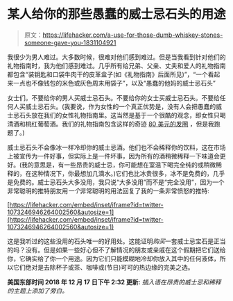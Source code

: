 # 某人给你的那些愚蠢的威士忌石头的用途

> 原文：<https://lifehacker.com/a-use-for-those-dumb-whiskey-stones-someone-gave-you-1831104921>

我很少为男人难过。大多数时候，很难对他们感到难过。但是当我看到针对他们的礼物指南时，我为他们感到难过。几乎所有给兄弟、父亲、丈夫和爱人的礼物指南都包含“装钥匙和口袋牛肉干的皮革盒子(如《礼物指南》后面所见)”，“一个看起来一点也不像钱包的米色或灰色周末用袋子”，以及“愚蠢的他妈的威士忌石头”



女士们。不要给你的男人买威士忌石头。不要给你的女士买威士忌石头。不要给任何人买威士忌石头。(我要说，作为女性的一个真正优势是，没有人会把愚蠢的威士忌石头放在我们的女性礼物指南里。这当然是基于一个很酷的观念，即女性只喝清酒和桃红葡萄酒。我们的礼物指南包含这样的奇迹 [80 美元的发圈](https://cupcakesandcashmere.com/series-stories/gift-guide-for-the-friend-who-knows-the-it-thing-before-everyone-else-does) ，但是我跑题了。)

威士忌石头不会像冰一样冷却你的威士忌酒。他们也不会稀释你的饮料，这在市场上被宣传为一件好事，但实际上是一件坏事，因为所有的酒稍微稀释一下味道会更好。(我的意思是，有一些昂贵的威士忌，你可能想在室温下喝完全纯的或稍微稀释的，在这种情况下，你最想加几滴水。)它们也比冰贵很多，冰不是免费的，几乎是免费的。威士忌石头大多没用，我只说“大多没用”而不是“完全没用”，因为一个非常聪明的推特朋友用*一个*非常聪明的用法回复了我的一条非常愤怒的推特:

 [https://lifehacker.com/embed/inset/iframe?id=twitter-1073246946264002560&autosize=1](https://lifehacker.com/embed/inset/iframe?id=twitter-1073246946264002560&autosize=1) 

这是我听过的这些没用的石头唯一的好用处。这能证明*购买*一套威士忌宝石是正当的吗？没有。但是如果一些好心但不了解情况的朋友或亲戚在这个假期把它们送给你，它确实给了你一个用途。因为它们只能模糊地冷却你放入其中的任何液体，所以它们绝对是去除杯子或茶、咖啡或(节日)可可的热边缘的完美之选。

**美国东部时间 2018 年 12 月 17 日下午 2:32 更新:** *插入语在昂贵的威士忌和稀释的主题上添加了旁白。*